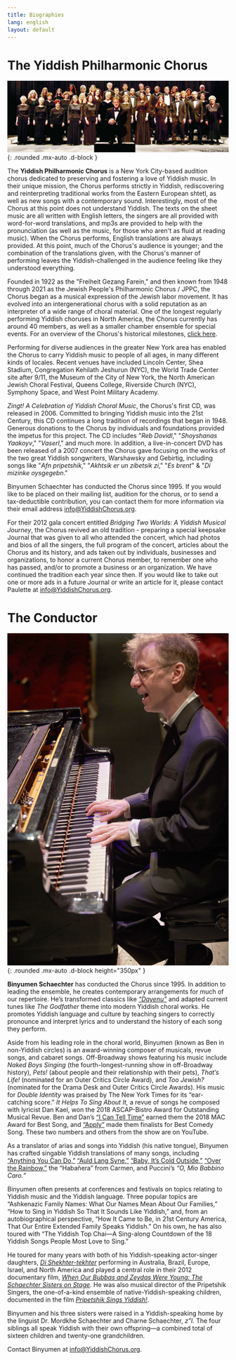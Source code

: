 ```yaml
---
title: Biographies
lang: english
layout: default
---
```


# The Yiddish Philharmonic Chorus

![The Yiddish Philharmonic Chorus](img/2010.jpg "The Yiddish Philharmonic Chorus, 2010"){: .rounded .mx-auto .d-block }

The **Yiddish Philharmonic Chorus** is a New York City-based audition chorus dedicated to preserving and fostering a love of Yiddish music. In their unique mission, the Chorus performs strictly in Yiddish, rediscovering and reinterpreting traditional works from the Eastern European shtetl, as well as new songs with a contemporary sound.  Interestingly, most of the Chorus at this point does not understand Yiddish.  The texts on the sheet music are all written with English letters, the singers are all provided with word-for-word translations, and mp3s are provided to help with the pronunciation (as well as the music, for those who aren't as fluid at reading music).  When the Chorus performs, English translations are always provided.  At this point, much of the Chorus's audience is younger;  and the combination of the translations given, with the Chorus's manner of performing leaves the Yiddish-challenged in the audience feeling like they understood everything.

Founded in 1922 as the "Freiheit Gezang Farein," and then known from 1948 through 2021 as the Jewish People's Philharmonic Chorus / JPPC, the Chorus began as a musical expression of the Jewish labor movement. It has evolved into an intergenerational chorus with a solid reputation as an interpreter of a wide range of choral material. One of the longest regularly performing Yiddish choruses in North America, the Chorus currently has around 40 members, as well as a smaller chamber ensemble for special events. For an overview of the Chorus's historical milestones, [click here](milestones.html).

Performing for diverse audiences in the greater New York area has enabled the Chorus to carry Yiddish music to people of all ages, in many different kinds of locales.  Recent venues have included Lincoln Center, Shea Stadium, Congregation Kehilath Jeshurun (NYC), the World Trade Center site after 9/11, the Museum of the City of New York, the North American Jewish Choral Festival, Queens College, Riverside Church (NYC), Symphony Space, and West Point Military Academy.

*Zingt! A Celebration of Yiddish Choral Music*, the Chorus's first CD, was released in 2006. Committed to bringing Yiddish music into the 21st Century, this CD continues a long tradition of recordings that began in 1948. Generous donations to the Chorus by individuals and foundations provided the impetus for this project.  The CD includes "*Reb Dovidl*," "*Shoyshanas Yaakoyv*," "*Vaserl*," and much more. In addition, a live-in-concert DVD has been released of a 2007 concert the Chorus gave focusing on the works of the two great Yiddish songwriters, Warshawsky and Gebirtig, including songs like "*Afn pripetshik*," "*Akhtsik er un zibetsik zi*," "*Es brent*" & "*Di mizinke oysgegebn*."

Binyumen Schaechter has conducted the Chorus since 1995. If you would like to be placed on their mailing list, audition for the chorus, or to send a tax-deductible contribution, you can contact them for more information via their email address [info@YiddishChorus.org](mailto:info@yiddishchorus.org).

For their 2012 gala concert entitled *Bridging Two Worlds: A Yiddish Musical Journey*, the Chorus revived an old tradition - preparing a special keepsake Journal that was given to all who attended the concert, which had photos and bios of all the singers, the full program of the concert, articles about the Chorus and its history, and ads taken out by individuals, businesses and organizations, to honor a current Chorus member, to remember one who has passed, and/or to promote a business or an organization.  We have continued the tradition each year since then.  If you would like to take out one or more ads in a future Journal or write an article for it, please contact Paulette at [info@YiddishChorus.org](mailto:info@yiddishchorus.org).

# The Conductor

![Binyumen Schaechter](img/binyumen_small.jpg "Binyumen Schaechter"){: .rounded .mx-auto .d-block height="350px" }

**Binyumen Schaechter** has conducted the Chorus since 1995. In addition to leading the ensemble, he creates contemporary arrangements for much of our repertoire. He’s transformed classics like [*“Dayenu”*](https://www.youtube.com/watch?v=p3R98uechsQ) and adapted current tunes like *The Godfather* theme into modern Yiddish choral works. He promotes Yiddish language and culture by teaching singers to correctly pronounce and interpret lyrics and to understand the history of each song they perform.

Aside from his leading role in the choral world, Binyumen (known as Ben in non-Yiddish circles) is an award-winning composer of musicals, revue songs, and cabaret songs. Off-Broadway shows featuring his music include *Naked Boys Singing* (the fourth-longest-running show in off-Broadway history), *Pets!* (about people and their relationship with their pets), *That’s Life!* (nominated for an Outer Critics Circle Award), and *Too Jewish?* (nominated for the Drama Desk and Outer Critics Circle Awards). His music for *Double Identity* was praised by The New York Times for its “ear- catching score.” *It Helps To Sing About It,* a revue of songs he composed with lyricist Dan Kael, won the 2018 ASCAP-Bistro Award for Outstanding Musical Revue. Ben and Dan’s [“I Can Tell Time”](https://www.youtube.com/watch?v=SE0EiVH0bDc) earned them the 2018 MAC Award for Best Song, and [“Apply”](https://www.youtube.com/watch?v=e2v3rM8xYx4) made them finalists for Best Comedy Song. These two numbers and others from the show are on YouTube.

As a translator of arias and songs into Yiddish (his native tongue), Binyumen has crafted singable Yiddish translations of many songs,
including [“Anything You Can Do,”](https://www.youtube.com/watch?v=QWhEgXAQIGU) [“Auld Lang Syne,”](https://www.youtube.com/watch?v=l7DAqgjlm2I) [“Baby, It’s Cold Outside,”](https://www.youtube.com/watch?v=_zQxlFVP2oE) [“Over the Rainbow,”](https://www.youtube.com/watch?v=mG9B971NSC8) the “Habañera” from Carmen, and Puccini’s *“O, Mio Babbino Caro.”*

Binyumen often presents at conferences and festivals on topics relating to Yiddish music and the Yiddish language. Three popular topics are “Ashkenazic Family Names: What Our Names Mean About Our Families,” “How to Sing in Yiddish So That It Sounds Like Yiddish,” and, from an autobiographical perspective, “How It Came to Be, in 21st Century America, That Our Entire Extended Family Speaks Yiddish.” On his own, he has also toured with “The Yiddish Top Chai—A Sing-along Countdown of the 18 Yiddish Songs People Most Love to Sing.”

He toured for many years with both of his Yiddish-speaking actor-singer daughters, [*Di Shekhter-tekhter*](http://yiddishsisters.com/) performing in Australia, Brazil, Europe, Israel, and North America and played a central role in their 2012 documentary film, [*When Our Bubbas and Zeydas Were Young: The Schaechter Sisters on Stage*](https://jewishvideo.com/shop/ols/products/when-our-bubbas-and-zeydas-were-young). He was also musical director of the Pripetshik Singers, the one-of-a-kind ensemble of native-Yiddish-speaking children, documented in the film [*Pripetshik Sings Yiddish!*](https://jewishvideo.com/shop/ols/products/pripetshik-sings-yiddish).

Binyumen and his three sisters were raised in a Yiddish-speaking home by the linguist Dr. Mordkhe Schaechter and Charne Schaechter, *z”l.* The four siblings all speak Yiddish with their own offspring—a combined total of sixteen children and twenty-one grandchildren.

Contact Binyumen at [info@YiddishChorus.org](mailto:info@yiddishchorus.org).
